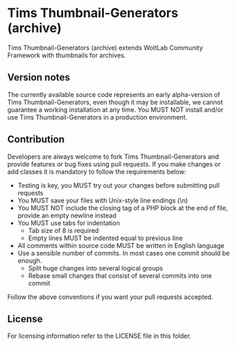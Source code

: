 Tims Thumbnail-Generators (archive)
===================================

Tims Thumbnail-Generators (archive) extends WoltLab Community Framework with thumbnails for archives.


Version notes
-------------

The currently available source code represents an early alpha-version of Tims Thumbnail-Generators, even though it may be installable, we cannot guarantee a working installation at any time. You MUST NOT install and/or use Tims Thumbnail-Generators in a production environment.

Contribution
------------

Developers are always welcome to fork Tims Thumbnail-Generators and provide features or bug fixes using pull requests. If you make changes or add classes it is mandatory to follow the requirements below:

* Testing is key, you MUST try out your changes before submitting pull requests
* You MUST save your files with Unix-style line endings (\n)
* You MUST NOT include the closing tag of a PHP block at the end of file, provide an empty newline instead
* You MUST use tabs for indentation
    * Tab size of 8 is required
    * Empty lines MUST be indented equal to previous line
* All comments within source code MUST be written in English language
* Use a sensible number of commits. In most cases one commit should be enough.
    * Split huge changes into several logical groups
    * Rebase small changes that consist of several commits into one commit

Follow the above conventions if you want your pull requests accepted.

License
-------

For licensing information refer to the LICENSE file in this folder.
